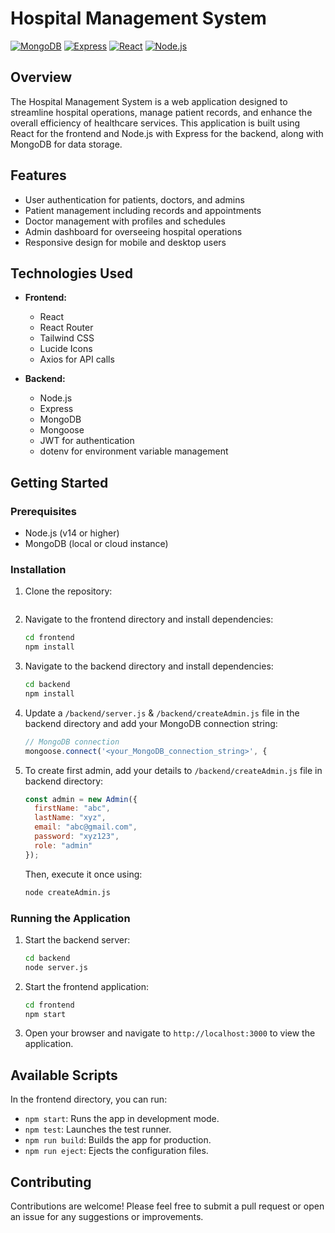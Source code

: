# Hospital Management System

[![MongoDB](https://img.shields.io/badge/MongoDB-Database-green.svg)](https://www.mongodb.com/)
[![Express](https://img.shields.io/badge/Express-Framework-blue.svg)](https://expressjs.com/)
[![React](https://img.shields.io/badge/React-Library-61DAFB.svg)](https://reactjs.org/)
[![Node.js](https://img.shields.io/badge/Node.js-Environment-339933.svg)](https://nodejs.org/)

## Overview

The Hospital Management System is a web application designed to streamline hospital operations, manage patient records, and enhance the overall efficiency of healthcare services. This application is built using React for the frontend and Node.js with Express for the backend, along with MongoDB for data storage.

## Features

- User authentication for patients, doctors, and admins
- Patient management including records and appointments
- Doctor management with profiles and schedules
- Admin dashboard for overseeing hospital operations
- Responsive design for mobile and desktop users

## Technologies Used

- **Frontend:**
  - React
  - React Router
  - Tailwind CSS
  - Lucide Icons
  - Axios for API calls

- **Backend:**
  - Node.js
  - Express
  - MongoDB
  - Mongoose
  - JWT for authentication
  - dotenv for environment variable management

## Getting Started

### Prerequisites

- Node.js (v14 or higher)
- MongoDB (local or cloud instance)

### Installation

1. Clone the repository:

   ```bash
   ```

2. Navigate to the frontend directory and install dependencies:

   ```bash
   cd frontend
   npm install
   ```

3. Navigate to the backend directory and install dependencies:

   ```bash
   cd backend
   npm install
   ```

4. Update a `/backend/server.js` & `/backend/createAdmin.js` file in the backend directory and add your MongoDB connection string:

   ```js
   // MongoDB connection
   mongoose.connect('<your_MongoDB_connection_string>', {
   ```
5. To create first admin, add your details to `/backend/createAdmin.js` file in backend directory:

    ```js
    const admin = new Admin({
      firstName: "abc",
      lastName: "xyz",
      email: "abc@gmail.com",
      password: "xyz123", 
      role: "admin"
    });
    ```

    Then, execute it once using:
  
    ```bash
    node createAdmin.js
    ```

### Running the Application

1. Start the backend server:

   ```bash
   cd backend
   node server.js
   ```

2. Start the frontend application:

   ```bash
   cd frontend
   npm start
   ```

3. Open your browser and navigate to `http://localhost:3000` to view the application.

## Available Scripts

In the frontend directory, you can run:

- `npm start`: Runs the app in development mode.
- `npm test`: Launches the test runner.
- `npm run build`: Builds the app for production.
- `npm run eject`: Ejects the configuration files.

## Contributing

Contributions are welcome! Please feel free to submit a pull request or open an issue for any suggestions or improvements.
